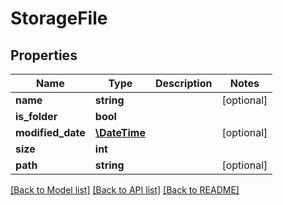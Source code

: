 # StorageFile

## Properties
Name | Type | Description | Notes
------------ | ------------- | ------------- | -------------
**name** | **string** |  | [optional] 
**is_folder** | **bool** |  | 
**modified_date** | [**\DateTime**](\DateTime.md) |  | [optional] 
**size** | **int** |  | 
**path** | **string** |  | [optional] 



[[Back to Model list]](README.md#documentation-for-models) [[Back to API list]](README.md#documentation-for-api-endpoints) [[Back to README]](README.md)



